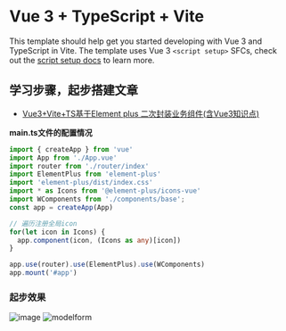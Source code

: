 # Vue 3 + TypeScript + Vite

This template should help get you started developing with Vue 3 and TypeScript in Vite. The template uses Vue 3 `<script setup>` SFCs, check out the [script setup docs](https://v3.vuejs.org/api/sfc-script-setup.html#sfc-script-setup) to learn more.

## 学习步骤，起步搭建文章

- [Vue3+Vite+TS基于Element plus 二次封装业务组件(含Vue3知识点)](https://juejin.cn/post/7090917855524782088)


**main.ts文件的配置情况**
```ts
import { createApp } from 'vue'
import App from './App.vue'
import router from './router/index'
import ElementPlus from 'element-plus'
import 'element-plus/dist/index.css'
import * as Icons from '@element-plus/icons-vue'
import WComponents from './components/base';
const app = createApp(App)

// 遍历注册全局icon
for(let icon in Icons) {
  app.component(icon, (Icons as any)[icon])
}

app.use(router).use(ElementPlus).use(WComponents)
app.mount('#app')

```
### 起步效果
![image](https://user-images.githubusercontent.com/82532729/167629057-7c227a19-4f48-4f19-9da5-7b156f540edc.png)
![modelform](https://user-images.githubusercontent.com/82532729/167869653-e2445102-7504-4965-8aba-dd4ea6cde65a.gif)
